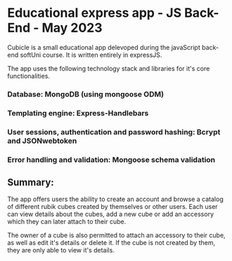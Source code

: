 # Educational express app - JS Back-End - May 2023

Cubicle is a small educational app delevoped during the javaScript back-end softUni course. It is written entirely in expressJS. 

The app uses the following technology stack and libraries for it's core functionalities.

### Database: MongoDB (using mongoose ODM)
### Templating engine: Express-Handlebars
### User sessions, authentication and password hashing: Bcrypt and JSONwebtoken
### Error handling and validation: Mongoose schema validation

## Summary: 

The app offers users the ability to create an account and browse a catalog of different rubik cubes created by themselves or other users. Each user can view details about the cubes, add a new cube or add an accessory which they can later attach to their cube. 

The owner of a cube is also permitted to attach an accessory to their cube, as well as edit it's details or delete it. If the cube is not created by them, they are only able to view it's details.

